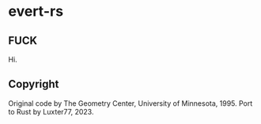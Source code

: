 # evert-rs

## FUCK

Hi.

## Copyright

Original code by The Geometry Center, University of Minnesota, 1995.
Port to Rust by Luxter77, 2023.
